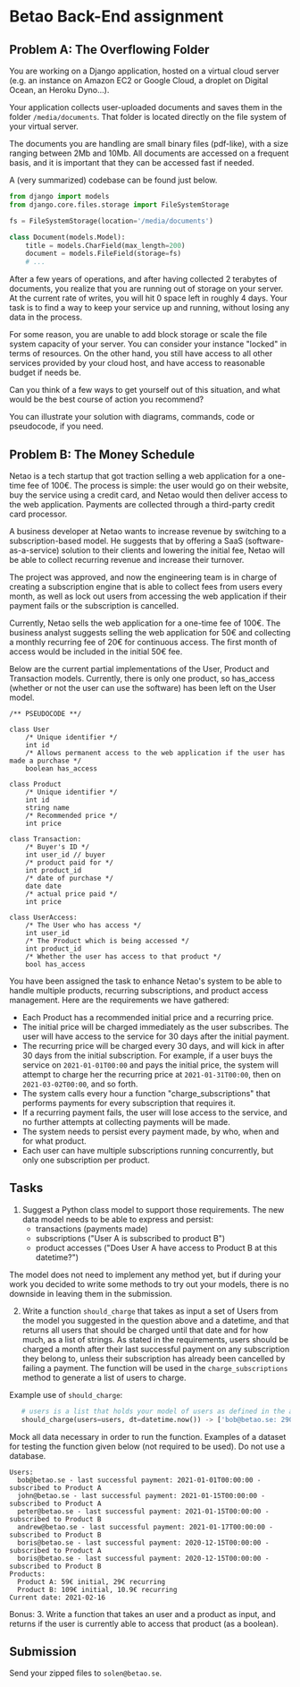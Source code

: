 # Betao Back-End assignment

## Problem A: The Overflowing Folder

You are working on a Django application, hosted on a virtual cloud server (e.g. an instance on Amazon EC2 or Google Cloud, a droplet on Digital Ocean, an Heroku Dyno...).

Your application collects user-uploaded documents and saves them in the folder `/media/documents`. That folder is located directly on the file system of your virtual server. 

The documents you are handling are small binary files (pdf-like), with a size ranging between 2Mb and 10Mb. All documents are accessed on a frequent basis, and it is important that they can be accessed fast if needed.

A (very summarized) codebase can be found just below.

```python
from django import models
from django.core.files.storage import FileSystemStorage

fs = FileSystemStorage(location='/media/documents')

class Document(models.Model):
    title = models.CharField(max_length=200)
    document = models.FileField(storage=fs)
    # ...
```

After a few years of operations, and after having collected 2 terabytes of documents, you realize that you are running out of storage on your server. At the current rate of writes, you will hit 0 space left in roughly 4 days. Your task is to find a way to keep your service up and running, without losing any data in the process.

For some reason, you are unable to add block storage or scale the file system capacity of your server. You can consider your instance "locked" in terms of resources. On the other hand, you still have access to all other services provided by your cloud host, and have access to reasonable budget if needs be.

Can you think of a few ways to get yourself out of this situation, and what would be the best course of action you recommend? 

You can illustrate your solution with diagrams, commands, code or pseudocode, if you need.

## Problem B: The Money Schedule

Netao is a tech startup that got traction selling a web application for a one-time fee of 100€. The process is simple: the user would go on their website, buy the service using a credit card, and Netao would then deliver access to the web application. Payments are collected through a third-party credit card processor. 

A business developer at Netao wants to increase revenue by switching to a subscription-based model. He suggests that by offering a SaaS (software-as-a-service) solution to their clients and lowering the initial fee, Netao will be able to collect recurring revenue and increase their turnover.

The project was approved, and now the engineering team is in charge of creating a subscription engine that is able to collect fees from users every month, as well as lock out users from accessing the web application if their payment fails or the subscription is cancelled.

Currently, Netao sells the web application for a one-time fee of 100€. The business analyst suggests selling the web application for 50€ and collecting a monthly recurring fee of 20€ for continuous access. The first month of access would be included in the initial 50€ fee.


Below are the current partial implementations of the User, Product and Transaction models. Currently, there is only one product, so has_access (whether or not the user can use the software) has been left on the User model.

```
/** PSEUDOCODE **/

class User
    /* Unique identifier */
    int id
    /* Allows permanent access to the web application if the user has made a purchase */
    boolean has_access

class Product
    /* Unique identifier */
    int id
    string name
    /* Recommended price */ 
    int price

class Transaction:
    /* Buyer's ID */
    int user_id // buyer
    /* product paid for */
    int product_id
    /* date of purchase */
    date date
    /* actual price paid */
    int price
    
class UserAccess:
    /* The User who has access */
    int user_id
    /* The Product which is being accessed */
    int product_id
    /* Whether the user has access to that product */
    bool has_access
``` 

You have been assigned the task to enhance Netao's system to be able to handle multiple products, recurring subscriptions, and product access management. Here are the requirements we have gathered:

- Each Product has a recommended initial price and a recurring price.
- The initial price will be charged immediately as the user subscribes. The user will have access to the service for 30 days after the initial payment.
- The recurring price will be charged every 30 days, and will kick in after 30 days from the initial subscription. For example, if a user buys the service on `2021-01-01T00:00` and pays the initial price, the system will attempt to charge her the recurring price at `2021-01-31T00:00`, then on `2021-03-02T00:00`, and so forth.
- The system calls every hour a function "charge_subscriptions" that performs payments for every subscription that requires it.
- If a recurring payment fails, the user will lose access to the service, and no further attempts at collecting payments will be made.
- The system needs to persist every payment made, by who, when and for what product.
- Each user can have multiple subscriptions running concurrently, but only one subscription per product.

## Tasks
1. Suggest a Python class model to support those requirements. The new data model needs to be able to express and persist:
    - transactions (payments made)
    - subscriptions ("User A is subscribed to product B")
    - product accesses ("Does User A have access to Product B at this datetime?")
   
The model does not need to implement any method yet, but if during your work you decided to write some methods to try out your models, there is no downside in leaving them in the submission.

2. Write a function `should_charge` that takes as input a set of Users from the model you suggested in the question above and a datetime, and that returns all users that should be charged until that date and for how much, as a list of strings. As stated in the requirements, users should be charged a month after their last successful payment on any subscription they belong to, unless their subscription has already been cancelled by failing a payment. 
The function will be used in the `charge_subscriptions` method to generate a list of users to charge.

Example use of `should_charge`:
```python
   # users is a list that holds your model of users as defined in the answer to question 1
   should_charge(users=users, dt=datetime.now()) -> ['bob@betao.se: 290kr', 'john@betao.se: 290kr']
```

Mock all data necessary in order to run the function. Examples of a dataset for testing the function given below (not required to be used). Do not use a database.
```
Users: 
  bob@betao.se - last successful payment: 2021-01-01T00:00:00 - subscribed to Product A
  john@betao.se - last successful payment: 2021-01-15T00:00:00 - subscribed to Product A
  peter@betao.se - last successful payment: 2021-01-15T00:00:00 - subscribed to Product B
  andrew@betao.se - last successful payment: 2021-01-17T00:00:00 - subscribed to Product B
  boris@betao.se - last successful payment: 2020-12-15T00:00:00 - subscribed to Product A
  boris@betao.se - last successful payment: 2020-12-15T00:00:00 - subscribed to Product B
Products:
  Product A: 59€ initial, 29€ recurring
  Product B: 109€ initial, 10.9€ recurring
Current date: 2021-02-16
```


Bonus:
3. Write a function that takes an user and a product as input, and returns if the user is currently able to access that product (as a boolean).

## Submission
Send your zipped files to `solen@betao.se`.
